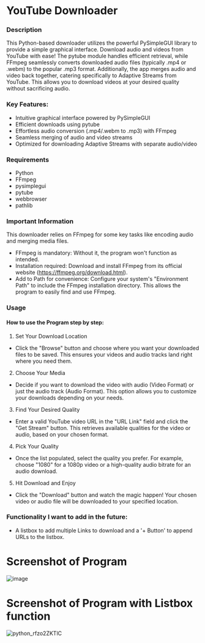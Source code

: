 # YouTube Downloader
### Description
This Python-based downloader utilizes the powerful PySimpleGUI library to provide a simple graphical interface. Download audio and videos from YouTube with ease! The pytube module handles efficient retrieval, while FFmpeg seamlessly converts downloaded audio files (typically .mp4 or .webm) to the popular .mp3 format. Additionally, the app merges audio and video back together, catering specifically to Adaptive Streams from YouTube. This allows you to download videos at your desired quality without sacrificing audio.

### Key Features:
- Intuitive graphical interface powered by PySimpleGUI
- Efficient downloads using pytube
- Effortless audio conversion (.mp4/.webm to .mp3) with FFmpeg
- Seamless merging of audio and video streams
- Optimized for downloading Adaptive Streams with separate audio/video

### Requirements
- Python
- FFmpeg
- pysimplegui
- pytube
- webbrowser
- pathlib

### Important Information
This downloader relies on FFmpeg for some key tasks like encoding audio and merging media files.

- FFmpeg is mandatory: Without it, the program won't function as intended.
- Installation required: Download and install FFmpeg from its official website (https://ffmpeg.org/download.html).
- Add to Path for convenience: Configure your system's "Environment Path" to include the FFmpeg installation directory. This allows the program to easily find and use FFmpeg.

### Usage
#### How to use the Program step by step:
1. Set Your Download Location
  - Click the "Browse" button and choose where you want your downloaded files to be saved. This ensures your videos and audio tracks land right where you need them.
2. Choose Your Media
  - Decide if you want to download the video with audio (Video Format) or just the audio track (Audio Format). This option allows you to customize your downloads depending on your needs.
3. Find Your Desired Quality
  - Enter a valid YouTube video URL in the "URL Link" field and click the "Get Stream" button. This retrieves available qualities for the video or audio, based on your chosen format.
4. Pick Your Quality
  - Once the list populated, select the quality you prefer. For example, choose "1080" for a 1080p video or a high-quality audio bitrate for an audio download.
5. Hit Download and Enjoy
  - Click the "Download" button and watch the magic happen! Your chosen video or audio file will be downloaded to your specified location.

### Functionality I want to add in the future:
- A listbox to add multiple Links to download and a '+ Button' to append URLs to the listbox.

# Screenshot of Program
![image](https://github.com/zaricj/YouTubeDL/assets/93329694/8bd2aa6f-a112-4a0c-b5d8-7691d8f9024b)

# Screenshot of Program with Listbox function
![python_rfzo2ZKTlC](https://github.com/zaricj/YouTubeDL/assets/93329694/fe3d4579-cd63-495a-bc42-3d0858c4dbf6)
